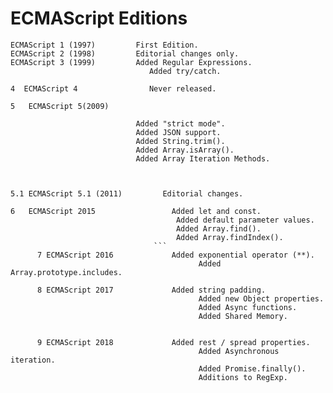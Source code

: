 # ECMAScript Editions





	ECMAScript 1 (1997)	        First Edition.
    ECMAScript 2 (1998)	        Editorial changes only.
    ECMAScript 3 (1999)	        Added Regular Expressions.
                                   Added try/catch.  
`4	ECMAScript 4	            Never released.`  

    5	ECMAScript 5(2009)

                                Added "strict mode".
                                Added JSON support.
                                Added String.trim().
                                Added Array.isArray().
                                Added Array Iteration Methods.

```


5.1	ECMAScript 5.1 (2011)	      Editorial changes.    

6	ECMAScript 2015                 Added let and const.
                                     Added default parameter values.
                                     Added Array.find().
                                     Added Array.findIndex().
                                ```
      7	ECMAScript 2016	            Added exponential operator (**).
                                          Added Array.prototype.includes.

      8	ECMAScript 2017	            Added string padding.
                                          Added new Object properties.
                                          Added Async functions.
                                          Added Shared Memory.


      9	ECMAScript 2018	            Added rest / spread properties.
                                          Added Asynchronous iteration.
                                          Added Promise.finally().
                                          Additions to RegExp.
